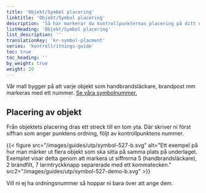 ```yaml
---
title: 'Objekt/Symbol placering'
linktitle: 'Objekt/Symbol placering'
description: 'Så här markerar du kontrollpunkternas placering på ditt underlag'
listHeading: 'Objekt/Symbol placering'
list_description: ''
translationKey: 'kr-symbol-placment'
series: 'kontrollritnings-guide'
toc: true
toc_heading: ''
by_weight: true
weight: 20
---
```


Vår mall bygger på att varje objekt som handbrandsläckare, brandpost mm markeras med ett nummer. [Se våra symbolnummer.](/guider/kontrollritning/symbolnummer)

## Placering av objekt

Från objektets placering dras ett streck till en tom yta. Där skriver ni först siffran som anger punktens ordning, följt av kontrollpunktens nummer. 

{{< figure src="/images/guides/utp/symbol-527-b.svg" alt="Ett exempel på hur man märker ut flera objekt som ska sitta på samma plats på underlaget. Exemplet visar detta genom att markera ut siffrorna 5 (handbrandsläckare), 2 brandfilt, 7 larmtryckknapp separerade med ett kommatecken." src2="/images/guides/utp/symbol-527-demo-b.svg" >}}

Vill ni ej ha ordningsnummer så hoppar ni bara över att ange dem. 